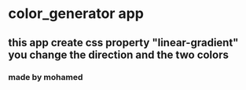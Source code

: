 # color_generator app

## this app create css property "linear-gradient" you change the direction and the two colors

### **made by mohamed**
